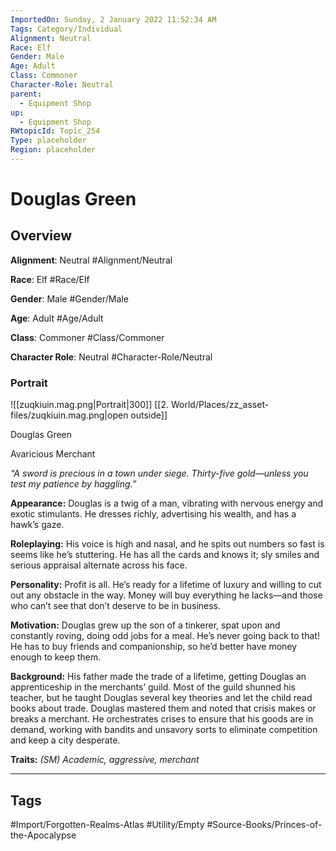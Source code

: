 ```yaml
---
ImportedOn: Sunday, 2 January 2022 11:52:34 AM
Tags: Category/Individual
Alignment: Neutral
Race: Elf
Gender: Male
Age: Adult
Class: Commoner
Character-Role: Neutral
parent:
  - Equipment Shop
up:
  - Equipment Shop
RWtopicId: Topic_254
Type: placeholder
Region: placeholder
---
```

# Douglas Green
## Overview
**Alignment**: Neutral
#Alignment/Neutral

**Race**: Elf
#Race/Elf

**Gender**: Male
#Gender/Male

**Age**: Adult
#Age/Adult

**Class**: Commoner
#Class/Commoner

**Character Role**: Neutral
#Character-Role/Neutral

### Portrait
![[zuqkiuin.mag.png|Portrait|300]]
[[2. World/Places/zz_asset-files/zuqkiuin.mag.png|open outside]]

Douglas Green

Avaricious Merchant

*“A sword is precious in a town under siege. Thirty-five gold—unless you test my patience by haggling.”*

**Appearance:** Douglas is a twig of a man, vibrating with nervous energy and exotic stimulants. He dresses richly, advertising his wealth, and has a hawk’s gaze.

**Roleplaying:** His voice is high and nasal, and he spits out numbers so fast is seems like he’s stuttering. He has all the cards and knows it; sly smiles and serious appraisal alternate across his face.

**Personality:** Profit is all. He’s ready for a lifetime of luxury and willing to cut out any obstacle in the way. Money will buy everything he lacks—and those who can’t see that don’t deserve to be in business.

**Motivation:** Douglas grew up the son of a tinkerer, spat upon and constantly roving, doing odd jobs for a meal. He’s never going back to that! He has to buy friends and companionship, so he’d better have money enough to keep them.

**Background:** His father made the trade of a lifetime, getting Douglas an apprenticeship in the merchants’ guild. Most of the guild shunned his teacher, but he taught Douglas several key theories and let the child read books about trade. Douglas mastered them and noted that crisis makes or breaks a merchant. He orchestrates crises to ensure that his goods are in demand, working with bandits and unsavory sorts to eliminate competition and keep a city desperate.

**Traits:** *(SM) Academic, aggressive, merchant*


---
## Tags
#Import/Forgotten-Realms-Atlas #Utility/Empty #Source-Books/Princes-of-the-Apocalypse

